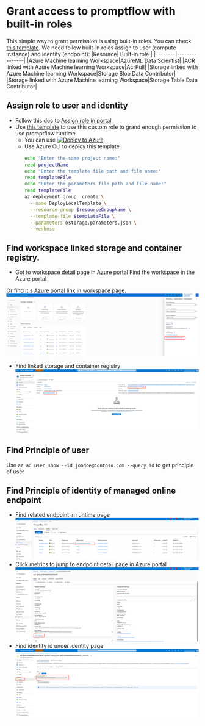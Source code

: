 # Grant access to promptflow with built-in roles
This simple way to grant permission is using built-in roles. You can check [this template](./assign-built-in-roles/).
We need follow built-in roles assign to user (compute instance) and identity (endpoint):
|Resource| Built-in role |
|--------|---------------|
|Azure Machine learning Workspace|AzureML Data Scientist|
|ACR linked with Azure Machine learning Workspace|AcrPull|
|Storage linked with Azure Machine learning Workspace|Storage Blob Data Contributor|
|Storage linked with Azure Machine learning Workspace|Storage Table Data Contributor|

## Assign role to user and identity
- Follow this doc to [Assign role in portal](https://learn.microsoft.com/en-us/azure/role-based-access-control/role-assignments-portal)
- Use [this template](../assign-custom-role/) to use this custom role to grand enough permission to use promptflow runtime.
    - You can use [![Deploy to Azure](https://aka.ms/deploytoazurebutton)](https://portal.azure.com/#create/Microsoft.Template/uri/https%3A%2F%2Fraw.githubusercontent.com%2Fcloga%2Fazure-quickstart-templates%2Flochen%2Fpromptflow%2Fquickstarts%2Fmicrosoft.machinelearningservices%2Fmachine-learning-prompt-flow%2Fassign-built-in-roles%2Fazuredeploy.json)
    - Use Azure CLI to deploy this template
        ```bash
        echo "Enter the same project name:"
        read projectName
        echo "Enter the template file path and file name:"
        read templateFile
        echo "Enter the parameters file path and file name:"
        read templateFile        
        az deployment group  create \
          --name DeployLocalTemplate \
          --resource-group $resourceGroupName \
          --template-file $templateFile \
          --parameters @storage.parameters.json \
          --verbose
        ```
## Find workspace linked storage and container registry.
- Got to workspace detail page in Azure portal
Find the workspace in the Azure portal 

Or find it's Azure portal link in workspace page.
![workspace-link-in-azure-portal](../media/workspace-link-in-azure-portal.png)

- Find linked storage and container registry
![workspace_linked-storage-acr](../media/workspace-linked-storage-acr.png)

## Find Principle of user
Use `az ad user show --id jondoe@contoso.com --query id` to get principle of user

## Find Principle of identity of managed online endpoint
- Find related endpoint in runtime page
![](../media/endpoint-in-runtime.png)
- Click metrics to jump to endpoint detail page in Azure portal
![](../media/jump-to-managed-online-endpoint-detail-page-in-azure-portal.png)
- Find identity id under identity page
![](../media/principle-id-in-identity-page.png)